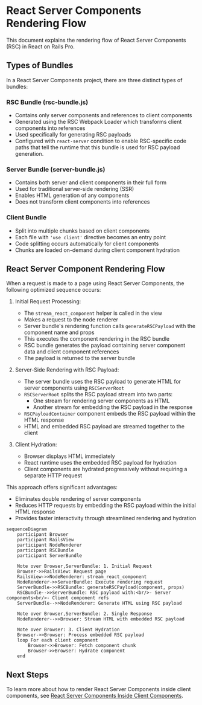 # React Server Components Rendering Flow

This document explains the rendering flow of React Server Components (RSC) in React on Rails Pro.

## Types of Bundles

In a React Server Components project, there are three distinct types of bundles:

### RSC Bundle (rsc-bundle.js)
- Contains only server components and references to client components
- Generated using the RSC Webpack Loader which transforms client components into references
- Used specifically for generating RSC payloads
- Configured with `react-server` condition to enable RSC-specific code paths that tell the runtime that this bundle is used for RSC payload generation.

### Server Bundle (server-bundle.js)
- Contains both server and client components in their full form
- Used for traditional server-side rendering (SSR)
- Enables HTML generation of any components
- Does not transform client components into references

### Client Bundle
- Split into multiple chunks based on client components
- Each file with `'use client'` directive becomes an entry point
- Code splitting occurs automatically for client components
- Chunks are loaded on-demand during client component hydration

## React Server Component Rendering Flow

When a request is made to a page using React Server Components, the following optimized sequence occurs:

1. Initial Request Processing:
   - The `stream_react_component` helper is called in the view
   - Makes a request to the node renderer
   - Server bundle's rendering function calls `generateRSCPayload` with the component name and props
   - This executes the component rendering in the RSC bundle
   - RSC bundle generates the payload containing server component data and client component references
   - The payload is returned to the server bundle

2. Server-Side Rendering with RSC Payload:
   - The server bundle uses the RSC payload to generate HTML for server components using `RSCServerRoot`
   - `RSCServerRoot` splits the RSC payload stream into two parts:
     - One stream for rendering server components as HTML
     - Another stream for embedding the RSC payload in the response
   - `RSCPayloadContainer` component embeds the RSC payload within the HTML response
   - HTML and embedded RSC payload are streamed together to the client

3. Client Hydration:
   - Browser displays HTML immediately
   - React runtime uses the embedded RSC payload for hydration
   - Client components are hydrated progressively without requiring a separate HTTP request

This approach offers significant advantages:
- Eliminates double rendering of server components
- Reduces HTTP requests by embedding the RSC payload within the initial HTML response
- Provides faster interactivity through streamlined rendering and hydration

```mermaid
sequenceDiagram
    participant Browser
    participant RailsView
    participant NodeRenderer
    participant RSCBundle
    participant ServerBundle
    
    Note over Browser,ServerBundle: 1. Initial Request
    Browser->>RailsView: Request page
    RailsView->>NodeRenderer: stream_react_component
    NodeRenderer->>ServerBundle: Execute rendering request
    ServerBundle->>RSCBundle: generateRSCPayload(component, props)
    RSCBundle-->>ServerBundle: RSC payload with:<br/>- Server components<br/>- Client component refs
    ServerBundle-->>NodeRenderer: Generate HTML using RSC payload
    
    Note over Browser,ServerBundle: 2. Single Response
    NodeRenderer-->>Browser: Stream HTML with embedded RSC payload
    
    Note over Browser: 3. Client Hydration
    Browser->>Browser: Process embedded RSC payload
    loop For each client component
        Browser->>Browser: Fetch component chunk
        Browser->>Browser: Hydrate component
    end
```

## Next Steps

To learn more about how to render React Server Components inside client components, see [React Server Components Inside Client Components](react-server-components-inside-client-components.md).
